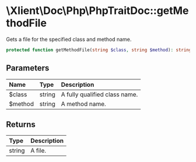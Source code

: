 # \\Xlient\\Doc\\Php\\PhpTraitDoc::getMethodFile

Gets a file for the specified class and method name.

```php
protected function getMethodFile(string $class, string $method): string
```

## Parameters

| Name | Type | Description |
| :--- | :--- | :--- |
| $class | string | A fully qualified class name. |
| $method | string | A method name. |

## Returns

| Type | Description |
| :--- | :--- |
| string | A file. |